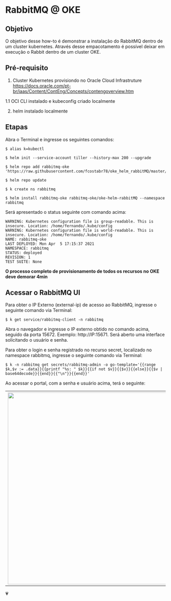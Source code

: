 # RabbitMQ @ OKE

## Objetivo

O objetivo desse how-to é demonstrar a instalação do RabbitMQ dentro de um cluster kubernetes. Através desse empacotamento é possível deixar em execução o Rabbit dentro de um cluster OKE. 

## Pré-requisito

1. Cluster Kubernetes provisiondo no Oracle Cloud Infrastruture <br>
   https://docs.oracle.com/pt-br/iaas/Content/ContEng/Concepts/contengoverview.htm

1.1 OCI CLI instalado e kubeconfig criado localmente

2. helm instalado localmente


## Etapas

Abra o Terminal e ingresse os seguintes comandos:

```
$ alias k=kubectl
```

```
$ helm init --service-account tiller --history-max 200 --upgrade
```

```
$ helm repo add rabbitmq-oke 'https://raw.githubusercontent.com/fcostabr78/oke_helm_rabbitMQ/master/' 
```

```
$ helm repo update
```

```
$ k create ns rabbitmq
```

```
$ helm install rabbitmq-oke rabbitmq-oke/oke-helm-rabbitMQ --namespace rabbitmq
```

Será apresentado o status seguinte com comando acima:

```
WARNING: Kubernetes configuration file is group-readable. This is insecure. Location: /home/fernando/.kube/config
WARNING: Kubernetes configuration file is world-readable. This is insecure. Location: /home/fernando/.kube/config
NAME: rabbitmq-oke
LAST DEPLOYED: Mon Apr  5 17:15:37 2021
NAMESPACE: rabbitmq
STATUS: deployed
REVISION: 1
TEST SUITE: None
```

<b>O processo completo de provisionamento de todos os recursos no OKE deve demorar 4min</b>

## Acessar o RabbitMQ UI

Para obter o IP Externo (external-ip) de acesso ao RabbitMQ, ingresse o seguinte comando via Terminal:

```
$ k get service/rabbitmq-client -n rabbitmq
```

Abra o navegador e ingresse o IP externo obtido no comando acima, seguido da porta 15672. Exemplo: http://IP:15671. Será aberto uma interface solicitando o usuário e senha. <br>


Para obter o login e senha registrado no recurso secret, localizado no namespace rabbitmq, ingresse o seguinte comando via Terminal:

```
$ k -n rabbitmq get secrets/rabbitmq-admin -o go-template='{{range $k,$v := .data}}{{printf "%s: " $k}}{{if not $v}}{{$v}}{{else}}{{$v | base64decode}}{{end}}{{"\n"}}{{end}}'
```

Ao acessar o portal, com a senha e usuário acima, terá o seguinte:

<table>
    <tbody>
        <tr>
        <th><img align="left" width="600" src="https://objectstorage.us-ashburn-1.oraclecloud.com/n/idsvh8rxij5e/b/imagens_git/o/Screenshot%20from%202021-04-05%2017-32-14.png"/></th>
        </tr>
    </tbody>
</table>





:heartpulse:





